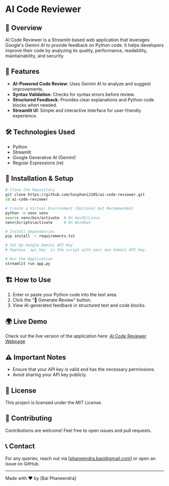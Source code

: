 # AI Code Reviewer

## 📌 Overview
AI Code Reviewer is a Streamlit-based web application that leverages Google's Gemini AI to provide feedback on Python code. It helps developers improve their code by analyzing its quality, performance, readability, maintainability, and security.

## 🚀 Features
- **AI-Powered Code Review**: Uses Gemini AI to analyze and suggest improvements.
- **Syntax Validation**: Checks for syntax errors before review.
- **Structured Feedback**: Provides clear explanations and Python code blocks when needed.
- **Streamlit UI**: Simple and interactive interface for user-friendly experience.

## 🛠️ Technologies Used
- Python
- Streamlit
- Google Generative AI (Gemini)
- Regular Expressions (re)

## 🔧 Installation & Setup

```bash
# Clone the Repository
git clone https://github.com/Saiphani2105/ai-code-reviewer.git
cd ai-code-reviewer

# Create a Virtual Environment (Optional but Recommended)
python -m venv venv
source venv/bin/activate  # On macOS/Linux
venv\Scripts\activate     # On Windows

# Install Dependencies
pip install -r requirements.txt

# Set Up Google Gemini API Key
# Replace `api_key` in the script with your own Gemini API key.

# Run the Application
streamlit run app.py
```

## 🏗️ How to Use
1. Enter or paste your Python code into the text area.
2. Click the "🚀 Generate Review" button.
3. View AI-generated feedback in structured text and code blocks.

## 🌍 Live Demo
Check out the live version of the application here:
[AI Code Reviewer Webpage]([https://your-deployment-link.com](https://huggingface.co/spaces/Phaneendrabayi/AI_Code_Reviewer/blob/main/app.py))

## ⚠️ Important Notes
- Ensure that your API key is valid and has the necessary permissions.
- Avoid sharing your API key publicly.

## 📜 License
This project is licensed under the MIT License.

## 🤝 Contributing
Contributions are welcome! Feel free to open issues and pull requests.

## 📞 Contact
For any queries, reach out via [phaneendra.bayi@gmail.com] or open an issue on GitHub.

---
Made with ❤️ by [Bai Phaneendra]


